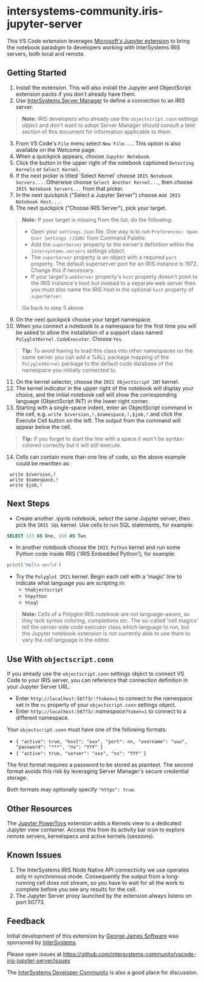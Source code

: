 # intersystems-community.iris-jupyter-server

This VS Code extension leverages [Microsoft's Jupyter extension](https://marketplace.visualstudio.com/items?itemName=ms-toolsai.jupyter) to bring the notebook paradigm to developers working with InterSystems IRIS servers, both local and remote.

## Getting Started

1. Install the extension. This will also install the Jupyter and ObjectScript extension packs if you don't already have them.
2. Use [InterSystems Server Manager](https://marketplace.visualstudio.com/items?itemName=intersystems-community.servermanager) to define a connection to an IRIS server.
> **Note:** IRIS developers who already use the `objectscript.conn` settings object and don't want to adopt Server Manager should consult a later section of this document for information applicable to them.
3. From VS Code's `File` menu select `New File...`. This option is also available on the Welcome page.
4. When a quickpick appears, choose `Jupyter Notebook`.
5. Click the button in the upper right of the notebook captioned `Detecting Kernels` or `Select Kernel`.
6. If the next picker is titled 'Select Kernel' choose `IRIS Notebook Servers...`. Otherwise choose `Select Another Kernel...`, then choose `IRIS Notebook Servers...` from that picker.
7. In the next quickpick ("Select a Jupyter Server") choose `Add IRIS Notebook Host...`.
8. The next quickpick ("Choose IRIS Server"), pick your target.
> **Note:** If your target is missing from the list, do the following:
> - Open your `settings.json` file. One way is to run `Preferences: Open User Settings (JSON)` from Command Palette.
> - Add the `superServer` property to the server's definition within the `intersystems.servers` settings object.
> - The `superServer` property is an object with a required `port` property. The default superserver port for an IRIS instance is 1972. Change this if necessary.
> - If your target's `webServer` property's `host` property doesn't point to the IRIS instance's host but instead to a separate web server then you must also name the IRIS host in the optional `host` property of `superServer`.
>
> Go back to step 5 above.
9. On the next quickpick choose your target namespace.
10. When you connect a notebook to a namespace for the first time you will be asked to allow the installation of a support class named `PolyglotKernel.CodeExecutor`. Choose `Yes`.
> **Tip:** To avoid having to load this class into other namespaces on the same server you can add a %ALL package mapping of the `PolyglotKernel` package to the default code database of the namespace you initially connected to.
11. On the kernel selector, choose the `IRIS ObjectScript INT` kernel.
12. The kernel indicator in the upper right of the notebook will display your choice, and the initial notebook cell will show the corresponding language (ObjectScript INT) in the lower right corner.
13. Starting with a single-space indent, enter an ObjectScript command in the cell, e.g. `write $zversion,!,$namespace,!,$job,!` and click the Execute Cell button on the left. The output from the command will appear below the cell.
> **Tip:** If you forget to start the line with a space it won't be syntax-colored correctly but it will still execute.
14. Cells can contain more than one line of code, so the above example could be rewritten as:
```objectscript
 write $zversion,!
 write $namespace,!
 write $job,!
``` 

## Next Steps

- Create another .ipynb notebook, select the same Jupyter server, then pick the `IRIS SQL` kernel. Use cells to run SQL statements, for example:
```sql
SELECT 123 AS One, 456 AS Two
```
- In another notebook choose the `IRIS Python` kernel and run some Python code inside IRIS ('IRIS Embedded Python'), for example:
```python
print('Hello world')
```
- Try the `Polyglot IRIS` kernel. Begin each cell with a 'magic' line to indicate what language you are scripting in:
	- `%%objectscript`
	- `%%python`
	- `%%sql`
	
> **Note:** Cells of a Polyglot IRIS notebook are not language-aware, so they lack syntax coloring, completions etc. The so-called 'cell magics' tell the server-side code executor class which language to run, but the Jupyter notebook extension is not currently able to use them to vary the cell language in the editor.

## Use With `objectscript.conn`

If you already use the `objectscript.conn` settings object to connect VS Code to your IRIS server, you can reference that connection definition in your Jupyter Server URL.

- Enter `http://localhost:50773/:?token=1` to connect to the namespace set in the `ns` property of your `objectscript.conn` settings object.
- Enter `http://localhost:50773/:`_namespace_`?token=1` to connect to a different namespace.

Your `objectscript.conn` must have one of the following formats:
- `{ "active": true, "host": "xxx", "port": nn, "username": "uuu", "password": "***", "ns": "YYY" }`
- `{ "active": true, "server": "xxx", "ns": "YYY" }`

The first format requires a password to be stored as plaintext. The second format avoids this risk by leveraging Server Manager's secure credential storage.

Both formats may optionally specify `"https": true`.

## Other Resources

The [Jupyter PowerToys](https://marketplace.visualstudio.com/items?itemName=ms-toolsai.vscode-jupyter-powertoys) extension adds a Kernels view to a dedicated Jupyter view container. Access this from its activity bar icon to explore remote servers, kernelspecs and active kernels (sessions).

## Known Issues

1. The InterSystems IRIS Node Native API connectivity we use operates only in synchronous mode. Consequently the output from a long-running cell does not stream, so you have to wait for all the work to complete before you see any results for the cell.
2. The Jupyter Server proxy launched by the extension always listens on port 50773.

## Feedback

Initial development of this extension by [George James Software](https://georgejames.com/) was sponsored by [InterSystems](https://intersystems.com/).

Please open issues at https://github.com/intersystems-community/vscode-iris-jupyter-server/issues

The [InterSystems Developer Community](https://community.intersystems.com/) is also a good place for discussion.

